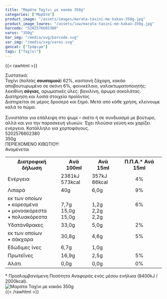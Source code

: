 ```yaml
---
title: "Μαράτα Ταχίνι με κακάο 350g"
categories: ["Μαράτα"]
product_image: "/assets/images/marata-taxini-me-kakao-350g.jpg"
product_image_lowres: "/assets/low/marata-taxini-me-kakao-350g.jpg"
barcode: "5202576602380"
varos: "350g"
bar_img: "/media/svg/barcode.svg"
var_img: "/media/svg/varos.svg"
gencat: ["Τρόφιμα"]
tags: ["Ταχίνι"]
---
```

{{< rawhtml >}}

<div class="sload358"><div class="product"><div id="sistatika">Συστατικά:</div><div class="alltext">Ταχίνι (πολτάς <b>σουσαμιού</b>) 62%, καστανή ζάχαρη, κακάο αποβουτυρωμένο σε σκόνη 6%, φοινικέλαιο, γαλακτωματοποιητής: λεκιθίνη <b>σόγιας</b>, αρωματικές ύλες: βανιλίνη, άρωμα σοκολάτας.<br></div><div id="loipa">Διατήρηση και λοιπά στοιχεία προϊόντος</div><div class="alltext">Διατηρείται σε μέρος δροσερό και ξηρό. Μετά από κάθε χρήση, κλείνουμε καλά το πώμα.<br><br>Συνιστάται για επάλειψη στο ψωμί – σκέτο ή σε συνδυασμό με βούτυρο, αλλά και για την παρασκευή γλυκών. Έχει πλούσια γεύση και χαρίζει ενέργεια. Κατάλληλο για χορτοφάγους.</div><div id="barcode"><div id="barimage1"></div><span id="bartext">5202576602380</span></div><div id="varos"><div id="varosimage1"></div><span id="varostext">350g</span></div><div id="kivotio">ΠΕΡΙΕΧΟΜΕΝΟ ΚΙΒΩΤΙΟΥ:<br>Αναμένεται</div><div class="tabout"><table id="diatable"><tbody><tr><th>Διατροφική δήλωση</th><th>Aνά 100ml</th><th>Ανά 15ml</th><th>Π.Π.Α.* Ανά 15ml</th></tr><tr><td class="texr2">Ενέργεια</td><td class="texr">2381kJ<br>573kcal</td><td class="texr">357kJ<br>86kcal</td><td class="texr" style="text-align:center">4%</td></tr><tr><td class="texr2">Λιπαρά</td><td class="texr">40g</td><td class="texr">6,0g</td><td class="texr" style="text-align:center">9%</td></tr><tr><td class="gray">εκ των οποίων<br>• κορεσµένα<br>• µονοακόρεστα<br>• πολυακόρεστα</td><td class="gray2"><br>7,7g<br>15,0g<br>15,0g</td><td class="gray2"><br>1,2g<br>2,2g<br>2,2g</td><td class="gray2" style="text-align:center;vertical-align:top"><br>6%</td></tr><tr><td class="texr2">Yδατάνθρακες</td><td class="texr">33,0g</td><td class="texr">5,0g</td><td class="texr" style="text-align:center">2%</td></tr><tr><td class="gray">εκ των οποίων<br>• σάκχαρα</td><td class="gray2">30,8g</td><td class="gray2">4,6g</td><td class="gray2" style="text-align:center">5%</td></tr><tr><td class="texr2">Εδώδιµες ίνες</td><td class="texr">6,7g</td><td class="texr">1,0g</td><td class="texr" style="text-align:center"></td></tr><tr><td class="texr2">Πρωτεΐνες</td><td class="texr">16,9g</td><td class="texr">2,5g</td><td class="texr" style="text-align:center">5%</td></tr><tr><td class="texr2">Αλάτι</td><td class="texr">0,0g</td><td class="texr">0,0g</td><td class="texr" style="text-align:center">0%</td></tr></tbody></table></div><div class="alltext">* Προσλαμβανόμενη Ποσότητα Αναφοράς ενός μέσου ενήλικα (8400kJ / 2000kcal).</div><div class="pimg"><img alt="Μαράτα Ταχίνι με κακάο 350g" title="Μαράτα Ταχίνι με κακάο 350g" src="/assets/images/marata-taxini-me-kakao-350g.jpg"></div></div></div>
{{< /rawhtml >}}


